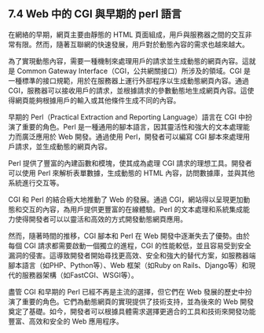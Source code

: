 ## 7.4 Web 中的 CGI 與早期的 perl 語言

在網絡的早期，網頁主要由靜態的 HTML 頁面組成，用戶與服務器之間的交互非常有限。然而，隨著互聯網的快速發展，用戶對於動態內容的需求也越來越大。

為了實現動態內容，需要一種機制來處理用戶的請求並生成動態的網頁內容。這就是 Common Gateway Interface（CGI，公共網關接口）所涉及的領域。CGI 是一種標準的接口規範，用於在服務器上運行外部程序以生成動態網頁內容。通過 CGI，服務器可以接收用戶的請求，並根據請求的參數動態地生成網頁內容。這使得網頁能夠根據用戶的輸入或其他條件生成不同的內容。

早期的 Perl（Practical Extraction and Reporting Language）語言在 CGI 中扮演了重要的角色。Perl 是一種通用的腳本語言，因其靈活性和強大的文本處理能力而廣泛應用於 Web 開發。通過使用 Perl，開發者可以編寫 CGI 腳本來處理用戶請求，並生成動態的網頁內容。

Perl 提供了豐富的內建函數和模塊，使其成為處理 CGI 請求的理想工具。開發者可以使用 Perl 來解析表單數據，生成動態的 HTML 內容，訪問數據庫，並與其他系統進行交互等。

CGI 和 Perl 的結合極大地推動了 Web 的發展。通過 CGI，網站得以呈現更加動態和交互的內容，為用戶提供更豐富的在線體驗。Perl 的文本處理和系統集成能力使得開發者可以以靈活和高效的方式開發動態網頁應用。

然而，隨著時間的推移，CGI 腳本和 Perl 在 Web 開發中逐漸失去了優勢。由於每個 CGI 請求都需要啟動一個獨立的進程，CGI 的性能較低，並且容易受到安全漏洞的侵害。這導致開發者開始尋找更高效、安全和強大的替代方案，如服務器端腳本語言（如PHP、Python等）、Web 框架（如Ruby on Rails、Django等）和現代的服務器架構（如FastCGI、WSGI等）。

盡管 CGI 和早期的 Perl 已經不再是主流的選擇，但它們在 Web 發展的歷史中扮演了重要的角色。它們為動態網頁的實現提供了技術支持，並為後來的 Web 開發奠定了基礎。如今，開發者可以根據具體需求選擇更適合的工具和技術來開發功能豐富、高效和安全的 Web 應用程序。

